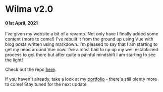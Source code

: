 # Wilma v2.0
#### 01st April, 2021

I've given my website a bit of a revamp. Not only have I finally added some content (more to come!) I've rebuilt it from the ground up using Vue with blog posts written using markdown. I'm pleased to say that I am starting to get my head around Vue now. I've almost had to rip up my well established process to get there but after quite a painful mindshift I am starting to see the light!

Check out the repo [here](https://github.com/peterwilmshurst/peterwilmshurst-v2).

If you haven't already, take a look at my [portfolio](/portfolio) - there's still plenty more to come! Stay tuned for the next update. 